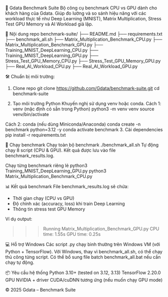 🚀 Gdata Benchmark Suite 
Bộ công cụ benchmark CPU vs GPU dành cho khách hàng của Gdata. Giúp đo lường và so sánh hiệu năng với các workload thực tế như Deep Learning (MNIST), Matrix Multiplication, Stress Test GPU Memory và AI Workload giả lập.

📂 Nội dung repo 
benchmark-suite/ 
├── README.md 
├── requirements.txt 
├── benchmark_all.sh 
├── Matrix_Multiplication_Benchmark_CPU.py 
├── Matrix_Multiplication_Benchmark_GPU.py 
├── Training_MNIST_DeepLearning_CPU.py 
├── Training_MNIST_DeepLearning_GPU.py 
├── Stress_Test_GPU_Memory_CPU.py 
├── Stress_Test_GPU_Memory_GPU.py 
├── Real_AI_Workload_CPU.py 
├── Real_AI_Workload_GPU.py

🛠️ Chuẩn bị môi trường:

1. Clone repo 
git clone https://github.com/Gdata/benchmark-suite.git 
cd benchmark-suite

2. Tạo môi trường Python 
Khuyến nghị sử dụng venv hoặc conda. 
Cách 1: venv (mặc định có sẵn trong Python) 
python3 -m venv venv source venv/bin/activate 

Cách 2: conda (nếu dùng Miniconda/Anaconda) 
conda create -n benchmark python=3.12 -y 
conda activate benchmark
3. Cài dependencies 
pip install -r requirements.txt

🧪 Chạy benchmark 
Chạy toàn bộ benchmark 
./benchmark_all.sh
Tự động chạy 8 script (CPU & GPU).
Kết quả được lưu vào file benchmark_results.log.

Chạy từng benchmark riêng lẻ 
python3 Training_MNIST_DeepLearning_GPU.py 
python3 Matrix_Multiplication_Benchmark_CPU.py

📊 Kết quả benchmark 
File benchmark_results.log sẽ chứa: 
- Thời gian chạy (CPU vs GPU) 
- Độ chính xác (accuracy, loss) khi train Deep Learning 
- Thông tin stress test GPU Memory 

Ví dụ output:

>>> Running Matrix_Multiplication_Benchmark_GPU.py 
CPU time: 1.55s 
GPU time: 0.25s

💻 Hỗ trợ Windows 
Các script .py chạy bình thường trên Windows VM (với Python + TensorFlow). 
Với Windows, thay vì benchmark_all.sh, có thể chạy thủ công từng script. 
Có thể bổ sung file batch benchmark_all.bat nếu cần chạy tự động.

📦 Yêu cầu hệ thống 
Python 3.10+ (tested on 3.12, 3.13) 
TensorFlow 2.20.0 
GPU NVIDIA + driver CUDA/cuDNN tương ứng (nếu muốn chạy GPU mode)

© 2025 Gdata – Benchmark Suite
